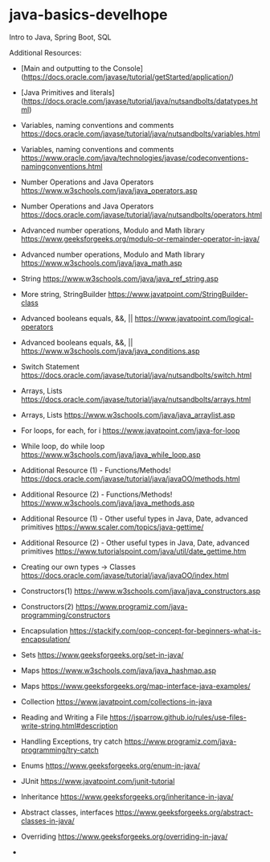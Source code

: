 # java-basics-develhope
Intro to Java, Spring Boot, SQL

Additional Resources:
- [Main and outputting to the Console]
(https://docs.oracle.com/javase/tutorial/getStarted/application/)

- [Java Primitives and literals]
  (https://docs.oracle.com/javase/tutorial/java/nutsandbolts/datatypes.html)

- Variables, naming conventions and comments
https://docs.oracle.com/javase/tutorial/java/nutsandbolts/variables.html
- Variables, naming conventions and comments
  https://www.oracle.com/java/technologies/javase/codeconventions-namingconventions.html
- Number Operations and Java Operators
  https://www.w3schools.com/java/java_operators.asp
- Number Operations and Java Operators
  https://docs.oracle.com/javase/tutorial/java/nutsandbolts/operators.html
-  Advanced number operations, Modulo and Math library
   https://www.geeksforgeeks.org/modulo-or-remainder-operator-in-java/
- Advanced number operations, Modulo and Math library
  https://www.w3schools.com/java/java_math.asp
- String
  https://www.w3schools.com/java/java_ref_string.asp
- More string, StringBuilder
  https://www.javatpoint.com/StringBuilder-class
-  Advanced booleans equals, &&, ||
   https://www.javatpoint.com/logical-operators
- Advanced booleans equals, &&, ||
  https://www.w3schools.com/java/java_conditions.asp
- Switch Statement
  https://docs.oracle.com/javase/tutorial/java/nutsandbolts/switch.html
- Arrays, Lists
  https://docs.oracle.com/javase/tutorial/java/nutsandbolts/arrays.html
- Arrays, Lists
  https://www.w3schools.com/java/java_arraylist.asp
- For loops, for each, for i
  https://www.javatpoint.com/java-for-loop
- While loop, do while loop
  https://www.w3schools.com/java/java_while_loop.asp
- Additional Resource (1) - Functions/Methods!
  https://docs.oracle.com/javase/tutorial/java/javaOO/methods.html
- Additional Resource (2) - Functions/Methods!
  https://www.w3schools.com/java/java_methods.asp
- Additional Resource (1) - Other useful types in Java, Date, advanced primitives
  https://www.scaler.com/topics/java-gettime/
- Additional Resource (2) - Other useful types in Java, Date, advanced primitives
  https://www.tutorialspoint.com/java/util/date_gettime.htm
- Creating our own types -> Classes
  https://docs.oracle.com/javase/tutorial/java/javaOO/index.html
- Constructors(1)
  https://www.w3schools.com/java/java_constructors.asp
- Constructors(2)
  https://www.programiz.com/java-programming/constructors
- Encapsulation
  https://stackify.com/oop-concept-for-beginners-what-is-encapsulation/
- Sets
  https://www.geeksforgeeks.org/set-in-java/
- Maps
  https://www.w3schools.com/java/java_hashmap.asp
- Maps
  https://www.geeksforgeeks.org/map-interface-java-examples/
- Collection
  https://www.javatpoint.com/collections-in-java
- Reading and Writing a File
  https://jsparrow.github.io/rules/use-files-write-string.html#description
- Handling Exceptions, try catch
  https://www.programiz.com/java-programming/try-catch
- Enums
  https://www.geeksforgeeks.org/enum-in-java/
- JUnit
  https://www.javatpoint.com/junit-tutorial
- Inheritance
  https://www.geeksforgeeks.org/inheritance-in-java/
- Abstract classes, interfaces
  https://www.geeksforgeeks.org/abstract-classes-in-java/
- Overriding
  https://www.geeksforgeeks.org/overriding-in-java/
- 

  